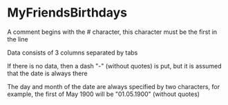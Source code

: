 # MyFriendsBirthdays

A comment begins with the # character, this character must be the first in the line

Data consists of 3 columns separated by tabs

If there is no data, then a dash "-" (without quotes) is put, but it is assumed that the date is always there

The day and month of the date are always specified by two characters, for example, 
 the first of May 1900 will be "01.05.1900" (without quotes)
